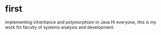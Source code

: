 # first
Implementing inheritance and polymorphism in Java
Hi everyone, this is my work for faculty of systems analysis and development.
